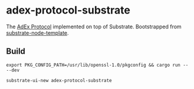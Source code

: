 # adex-protocol-substrate

The [AdEx Protocol](https://github.com/AdExNetwork/adex-protocol) implemented on top of Substrate. Bootstrapped from [substrate-node-template](https://github.com/paritytech/substrate-node-template).

## Build

```
export PKG_CONFIG_PATH=/usr/lib/openssl-1.0/pkgconfig && cargo run -- --dev
```

```
substrate-ui-new adex-protocol-substrate
```
